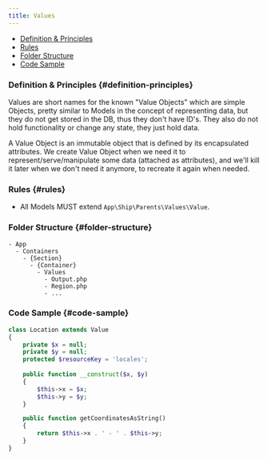 ```yaml
---
title: Values
---
```


- [Definition & Principles](#definition-principles)
- [Rules](#rules)
- [Folder Structure](#folder-structure)
- [Code Sample](#code-sample)

### Definition & Principles {#definition-principles}

Values are short names for the known "Value Objects" which are simple Objects, pretty similar to Models in the concept of representing data, but they do not get stored in the DB, thus they don't have ID's. 
They also do not hold functionality or change any state, they just hold data.

A Value Object is an immutable object that is defined by its encapsulated attributes. 
We create Value Object when we need it to represent/serve/manipulate some data (attached as attributes), and we'll kill it later when we don't need it anymore, to recreate it again when needed.  

### Rules {#rules}

- All Models MUST extend `App\Ship\Parents\Values\Value`.

### Folder Structure {#folder-structure}

```
- App
  - Containers
    - {Section}
      - {Container}
        - Values
          - Output.php
          - Region.php
          - ...
```

### Code Sample {#code-sample}

```php
class Location extends Value
{
    private $x = null;
    private $y = null;
    protected $resourceKey = 'locales';
    
    public function __construct($x, $y)
    {
        $this->x = $x;
        $this->y = $y;
    }

    public function getCoordinatesAsString()
    {
        return $this->x . ' - ' . $this->y;
    }
}
```
